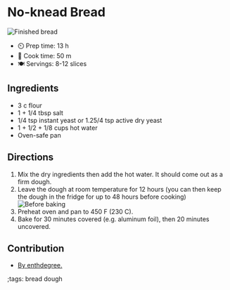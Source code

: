 # No-knead Bread

![Finished bread](pix/no-knead-bread-1.webp)

- ⏲️ Prep time: 13 h 
- 🍳 Cook time: 50 m
- 🍽️ Servings: 8-12 slices

## Ingredients

- 3 c flour
- 1 + 1/4 tbsp salt
- 1/4 tsp instant yeast or 1.25/4 tsp active dry yeast
- 1 + 1/2 + 1/8 cups hot water
- Oven-safe pan

## Directions

 1. Mix the dry ingredients then add the hot water. It should come out as a firm dough.
 2. Leave the dough at room temperature for 12 hours (you can then keep the dough in the fridge for up to 48 hours before cooking)
    ![Before baking](pix/no-knead-bread-2.webp)
 3. Preheat oven and pan to 450 F (230 C).
 4. Bake for 30 minutes covered (e.g. aluminum foil), then 20 minutes uncovered.

## Contribution

 - [By enthdegree.](https://ebn0.net)

;tags: bread dough
